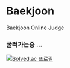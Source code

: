 # Baekjoon
Baekjoon Online Judge

### 굴러가는중 ...
[![Solved.ac
프로필](http://mazassumnida.wtf/api/v2/generate_badge?boj=kimdolsoon)](https://solved.ac/kimdolsoon)

